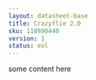 ```yaml
---
layout: datasheet-base
title: Crazyflie 2.0
sku: 110990440
version: 1
status: eol
---
```


some content here
